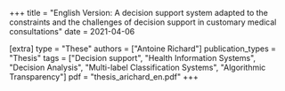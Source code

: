 +++
title = "English Version: A decision support system adapted to the constraints and the challenges of decision support in customary medical consultations"
date = 2021-04-06

[extra]
type = "These"
authors = ["Antoine Richard"]
publication_types = "Thesis"
tags = ["Decision support", "Health Information Systems", "Decision Analysis", "Multi-label Classification Systems", "Algorithmic Transparency"]
pdf = "thesis_arichard_en.pdf"
+++

